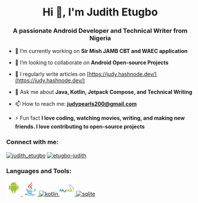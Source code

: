 <h1 align="center">Hi 👋, I'm Judith Etugbo</h1>
<h3 align="center">A passionate Android Developer and Technical Writer from Nigeria</h3>





- 🔭 I’m currently working on **Sir Mish JAMB CBT and WAEC application**

- 👯 I’m looking to collaborate on **Android Open-source Projects**

- 📝 I regularly write articles on [https://judy.hashnode.dev/](https://judy.hashnode.dev/)

- 💬 Ask me about **Java, Kotlin, Jetpack Compose, and Technical Writing**

- 📫 How to reach me: **judypearls200@gmail.com**

- ⚡ Fun fact **I love coding, watching movies, writing, and making new friends. I love contributing to open-source projects**

<h3 align="left">Connect with me:</h3>
<p align="left">
<a href="https://twitter.com/judith_etugbo" target="blank"><img align="center" src="https://raw.githubusercontent.com/rahuldkjain/github-profile-readme-generator/master/src/images/icons/Social/twitter.svg" alt="judith_etugbo" height="30" width="40" /></a>
<a href="https://linkedin.com/in/etugbo-judith" target="blank"><img align="center" src="https://raw.githubusercontent.com/rahuldkjain/github-profile-readme-generator/master/src/images/icons/Social/linked-in-alt.svg" alt="etugbo-judith" height="30" width="40" /></a>
</p>

<h3 align="left">Languages and Tools:</h3>
<p align="left"> <a href="https://developer.android.com" target="_blank" rel="noreferrer"> <img src="https://raw.githubusercontent.com/devicons/devicon/master/icons/android/android-original-wordmark.svg" alt="android" width="40" height="40"/> </a> <a href="https://www.java.com" target="_blank" rel="noreferrer"> <img src="https://raw.githubusercontent.com/devicons/devicon/master/icons/java/java-original.svg" alt="java" width="40" height="40"/> </a> <a href="https://kotlinlang.org" target="_blank" rel="noreferrer"> <img src="https://www.vectorlogo.zone/logos/kotlinlang/kotlinlang-icon.svg" alt="kotlin" width="40" height="40"/> </a> <a href="https://www.mysql.com/" target="_blank" rel="noreferrer"> <img src="https://raw.githubusercontent.com/devicons/devicon/master/icons/mysql/mysql-original-wordmark.svg" alt="mysql" width="40" height="40"/> </a> <a href="https://www.sqlite.org/" target="_blank" rel="noreferrer"> <img src="https://www.vectorlogo.zone/logos/sqlite/sqlite-icon.svg" alt="sqlite" width="40" height="40"/> </a> </p>
